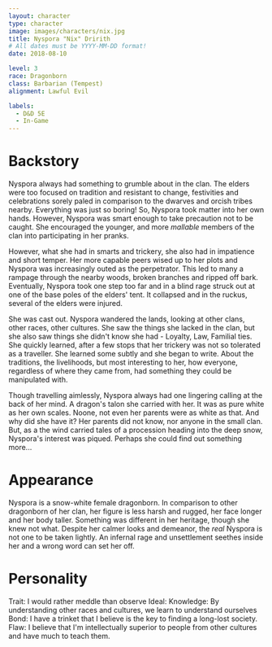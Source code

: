 ```yaml
---
layout: character
type: character
image: images/characters/nix.jpg
title: Nyspora "Nix" Dririth
# All dates must be YYYY-MM-DD format!
date: 2018-08-10

level: 3
race: Dragonborn
class: Barbarian (Tempest)
alignment: Lawful Evil

labels:
  - D&D 5E
  - In-Game
---
```


# Backstory
Nyspora always had something to grumble about in the clan. The elders were too focused on tradition and resistant to change, festivities and celebrations sorely paled in comparison to the dwarves and orcish tribes nearby. Everything was just so boring! So, Nyspora took matter into her own hands. However, Nyspora was smart enough to take precaution not to be caught. She encouraged the younger, and more *mallable* members of the clan into participating in her pranks. 

However, what she had in smarts and trickery, she also had in impatience and short temper. Her more capable peers wised up to her plots and Nyspora was increasingly outed as the perpetrator. This led to many a rampage through the nearby woods, broken branches and ripped off bark.
Eventually, Nyspora took one step too far and in a blind rage struck out at one of the base poles of the elders' tent. It collapsed and in the ruckus, several of the elders were injured.

She was cast out. Nyspora wandered the lands, looking at other clans, other races, other cultures. She saw the things she lacked in the clan, but she also saw things she didn't know she had - Loyalty, Law, Familial ties. She quickly learned, after a few stops that her trickery was not so tolerated as a traveller. She learned some subtly and she began to write. About the traditions, the livelihoods, but most interesting to her, how everyone, regardless of where they came from, had something they could be manipulated with.

Though travelling aimlessly, Nyspora always had one lingering calling at the back of her mind. A dragon's talon she carried with her. It was as pure white as her own scales. Noone, not even her parents were as white as that. And why did she have it? Her parents did not know, nor anyone in the small clan. But, as a the wind carried tales of a procession heading into the deep snow, Nyspora's interest was piqued. Perhaps she could find out something more...

# Appearance
Nyspora is a snow-white female dragonborn. In comparison to other dragonborn of her clan, her figure is less harsh and rugged, her face longer and her body taller. Something was different in her heritage, though she knew not what. Despite her calmer looks and demeanor, the *real* Nyspora is not one to be taken lightly. An infernal rage and unsettlement seethes inside her and a wrong word can set her off. 


# Personality
Trait: I would rather meddle than observe
Ideal: Knowledge: By understanding other races and cultures, we learn to understand ourselves
Bond: I have a trinket that I believe is the key to finding a long-lost society.
Flaw: I believe that I'm intellectually superior to people from other cultures and have much to teach them.